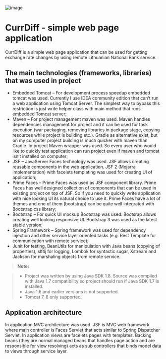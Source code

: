 ![image](https://travis-ci.org/viktornar/currdiff.svg?branch=master)

CurrDiff - simple web page application
===================
CurrDiff is a simple web page application that can be used for getting exchange rate changes by using remote Lithuanian National Bank service.

The main technologies (frameworks, libraries) that was used in project
-------------
- Embedded Tomcat – For development process speedup embedded tomcat was used. Currently I use IDEA community edition that can’t run a web application using Tomcat Server. The simplest way to bypass this restriction is just write helper class with main method that runs embedded Tomcat server;
- Maven – For project management maven was used. Maven handles dependencies management for project and it can be used for task execution (war packaging, removing libraries in package stage, copying resources while project is building etc.). Gradle as alternative exist, but on my computer project building is much quicker with maven than Gradle. In project Maven wrapper was used. So every user who would like to quickly test application can run project even if maven and tomcat isn’t installed on computer;
- JSF – JavaServer Faces technology was used. JSF allows creating reusable components in the web application. JSF 2 (Mojarra implementation) with facelets templating was used for creating UI of application;
- Prime Faces – Prime Faces was used as JSF component library. Prime Faces has well designed collection of components that can be used in existing project on top of JSF. So if you need to quickly write application with nice looking UI its natural choice to use it. Prime Faces have a lot of themes and one of them (bootstrap) can be quite well integrated with Bootstrap css library;
- Bootstrap – For quick UI mockup Bootstrap was used. Bootsrap allows creating well looking responsive UI.  Bootstrap 3 was used as the latest stable version;
- Spring Framework – Spring framework was used for dependency injection and other service layer oriented tasks (e.g. Rest Template for communication with remote service);
- Junit for testing, BeanUtils for manipulation with Java beans (copying of properties), slf4j for logging, Lombok for syntactic sugar, Xstream and Jackson for marshaling objects from remote service.

> **Note:**

> - Project was written by using Java SDK 1.8. Source was compiled with Java 1.7 compatibility so project should run if Java SDK 1.7  is installed.
> - Java 1.6 and earlier versions is not supported. 
> - Tomcat 7, 8 only supported.

Application architecture
-------------
In application MVC architecture was used. JSF is MVC web framework where main controller is Faces Servlet that acts similar to Spring Dispatcher Servlet. In application views are facelets pages with templates. Backing beans (they are normal managed beans that handles page action and are responsible for view resolving) acts as sub controllers that binds model data to views through service layer.  